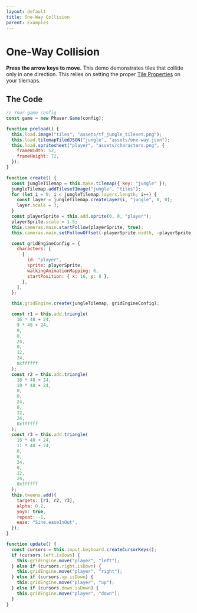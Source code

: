 ```yaml
---
layout: default
title: One-Way Collision
parent: Examples
---
```


# One-Way Collision

**Press the arrow keys to move.** This demo demonstrates tiles that collide only in one direction. This relies on setting the proper [Tile Properties](../usage/tile-properties) on your tilemaps.

<div id="game"></div>

<script src="js/phaser.min.js"></script>
<script src="js/grid-engine-2.11.0.min.js"></script>
<script src="js/getBasicConfig.js"></script>

<script>
  const config = getBasicConfig(preload, create, update);
  const game = new Phaser.Game(config);

  function preload() {
    this.load.image("tiles", "assets/tf_jungle_tileset.png");
    this.load.tilemapTiledJSON("jungle", "assets/one-way.json");
    this.load.spritesheet("player", "assets/characters.png", {
      frameWidth: 52,
      frameHeight: 72,
    });
  }

  function create() {
    const jungleTilemap = this.make.tilemap({ key: "jungle" });
    jungleTilemap.addTilesetImage("jungle", "tiles");
    for (let i = 0; i < jungleTilemap.layers.length; i++) {
      const layer = jungleTilemap.createLayer(i, "jungle", 0, 0);
      layer.scale = 3;
    }
    const playerSprite = this.add.sprite(0, 0, "player");
    playerSprite.scale = 1.5;
    this.cameras.main.startFollow(playerSprite, true);
    this.cameras.main.setFollowOffset(-playerSprite.width, -playerSprite.height);

    const gridEngineConfig = {
      characters: [
        {
          id: "player",
          sprite: playerSprite,
          walkingAnimationMapping: 6,
          startPosition: {x: 16, y: 8},
        },
      ],
    };

    this.gridEngine.create(jungleTilemap, gridEngineConfig);

    const r1 = this.add.triangle(
      16 * 48 + 24,
      9 * 48 + 24,
      0,
      0,
      24,
      0,
      12,
      24,
      0xffffff
    );
    const r2 = this.add.triangle(
      16 * 48 + 24,
      10 * 48 + 24,
      0,
      0,
      24,
      0,
      12,
      24,
      0xffffff
    );
    const r3 = this.add.triangle(
      16 * 48 + 24,
      11 * 48 + 24,
      0,
      0,
      24,
      0,
      12,
      24,
      0xffffff
    );
    this.tweens.add({
      targets: [r1, r2, r3],
      alpha: 0.2,
      yoyo: true,
      repeat: -1,
      ease: "Sine.easeInOut",
    });
  }

  function update() {
    const cursors = this.input.keyboard.createCursorKeys();
    if (cursors.left.isDown) {
      this.gridEngine.move("player", "left");
    } else if (cursors.right.isDown) {
      this.gridEngine.move("player", "right");
    } else if (cursors.up.isDown) {
      this.gridEngine.move("player", "up");
    } else if (cursors.down.isDown) {
      this.gridEngine.move("player", "down");
    }
  }
</script>

## The Code

```javascript
// Your game config
const game = new Phaser.Game(config);

function preload() {
  this.load.image("tiles", "assets/tf_jungle_tileset.png");
  this.load.tilemapTiledJSON("jungle", "assets/one-way.json");
  this.load.spritesheet("player", "assets/characters.png", {
    frameWidth: 52,
    frameHeight: 72,
  });
}

function create() {
  const jungleTilemap = this.make.tilemap({ key: "jungle" });
  jungleTilemap.addTilesetImage("jungle", "tiles");
  for (let i = 0; i < jungleTilemap.layers.length; i++) {
    const layer = jungleTilemap.createLayer(i, "jungle", 0, 0);
    layer.scale = 3;
  }
  const playerSprite = this.add.sprite(0, 0, "player");
  playerSprite.scale = 1.5;
  this.cameras.main.startFollow(playerSprite, true);
  this.cameras.main.setFollowOffset(-playerSprite.width, -playerSprite.height);

  const gridEngineConfig = {
    characters: [
      {
        id: "player",
        sprite: playerSprite,
        walkingAnimationMapping: 6,
        startPosition: { x: 16, y: 8 },
      },
    ],
  };

  this.gridEngine.create(jungleTilemap, gridEngineConfig);

  const r1 = this.add.triangle(
    16 * 48 + 24,
    9 * 48 + 24,
    0,
    0,
    24,
    0,
    12,
    24,
    0xffffff
  );
  const r2 = this.add.triangle(
    16 * 48 + 24,
    10 * 48 + 24,
    0,
    0,
    24,
    0,
    12,
    24,
    0xffffff
  );
  const r3 = this.add.triangle(
    16 * 48 + 24,
    11 * 48 + 24,
    0,
    0,
    24,
    0,
    12,
    24,
    0xffffff
  );
  this.tweens.add({
    targets: [r1, r2, r3],
    alpha: 0.2,
    yoyo: true,
    repeat: -1,
    ease: "Sine.easeInOut",
  });
}

function update() {
  const cursors = this.input.keyboard.createCursorKeys();
  if (cursors.left.isDown) {
    this.gridEngine.move("player", "left");
  } else if (cursors.right.isDown) {
    this.gridEngine.move("player", "right");
  } else if (cursors.up.isDown) {
    this.gridEngine.move("player", "up");
  } else if (cursors.down.isDown) {
    this.gridEngine.move("player", "down");
  }
}
```
